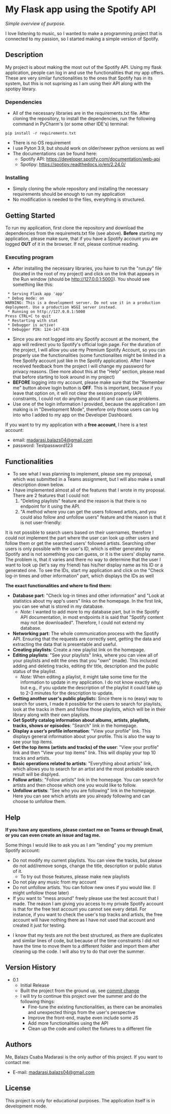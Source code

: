# My Flask app using the Spotify API

*Simple overview of purpose.*

I love listening to music, so I wanted to make a programming project that is connected to my passion, so I started making a simple version of Spotify.

## Description

My project is about making the most out of the Spotify API. Using my flask application, people can log in and use the functionalities that my app offers. These are very similar functionalities to the ones that Spotify has in its system, but this is not suprising as I am using their API along with the spotipy library.

### Dependencies

* All of the necessary libraries are in the requirements.txt file. After cloning the repository, to install the dependencies, run the following command in PyCharm's (or some other IDE's) terminal:
```
pip install -r requirements.txt
```
* There is no OS requirement
* I use Pyton 3.9, but should work on older/newer python versions as well
* The documentations can be found here:
  - Spotify API: https://developer.spotify.com/documentation/web-api
  - Spotipy: https://spotipy.readthedocs.io/en/2.24.0/

### Installing

* Simply cloning the whole repository and installing the necessary requirements should be enough to run my application
* No modification is needed to the files, everything is structured.

## Getting Started

To run my application, first clone the repository and download the dependencies from the requiremets.txt file (see above).
**Before** starting my application, please make sure, that if you have a Spotify account you are logged **OUT** of it in the browser. If not, please continue reading. 

### Executing program

* After installing the necessary libraries, you have to run the "run.py" file (located in the root of my project) and click on the link that appears in the Run window (should be http://127.0.0.1:5000). You should see something like this:
```
 * Serving Flask app 'app'
 * Debug mode: on
WARNING: This is a development server. Do not use it in a production deployment. Use a production WSGI server instead.
 * Running on http://127.0.0.1:5000
Press CTRL+C to quit
 * Restarting with stat
 * Debugger is active!
 * Debugger PIN: 124-147-038
```
* Since you are not logged into any Spotify account at the moment, the app will redirect you to Spotify's official login page. For the duration of the project, I will allow you use my Premium Spotify Account, so you can properly use the functionalities (some functionalites might be limited in a free Spotify account just like in the Spotify application). After I have received feedback from the project I will change my password for privacy reasons. (See more about this at the "Help" section, please read that before starting to look around in my project)
* **BEFORE** logging into my account, please make sure that the "Remember me" button above login button is **OFF**. This is important, because if you leave that option on, it will not clear the session properly (API constraints, I could not do anything about it) and can cause problems.
* Use one of the login information I provided, because the application I am making is in "Development Mode", therefore only those users can log into who I added to my app on the Developer Dashboard. 

If you want to try my application with a **free account**, I here is a test account:
- email: madarasi.balazs04@gmail.com
- password: Testpassword123

## Functionalities

- To see what I was planning to implement, please see my proposal, which was submitted in a Teams assignment, but I will also make a small description down below.
- I have implemented almost all of the features that I wrote in my proposal. There are 2 features that I could not:
  1. "Deleting playlists" feature and the reason is that there is no endpoint for it using the API.
  2. "A method where you can get the users followed artists, and you could also follow and unfollow users" feature and the reason is that it is not user-friendly:

It is not possible to search users based on their usernames, therefore I could not implement the part where the user can look up other users and follow them or get the searched users' followed artists.  Searching other users is only possible with the user's ID, which is either generated by Spotify and is not something you can guess, or it is the users' display name. The problem is, that it varies and there no way to determine that the user I want to look up (let's say my friend) has his/her display name as his ID or a generated one. To see the IDs, start my application and click on the "Check log-in times and other information" part, which displays the IDs as well

**The exact functionalities and where to find them:**
- **Database part**: "Check log-in times and other information" and "Look at statistics about my app's users" links on the homepage. In the first link, you can see what is stored in my database.
  - *Note:* I wanted to add more to my database part, but in the Spotify API documentation, in most endpoints it is said that "Spotify content may not be downloaded". Therefore, I could not extend my database.
- **Networking part**: The whole communication process with the Spotify API. Ensuring that the requests are correctly sent, getting the data and extracting the data that is presentable and useful.
- **Creating playlists**: Create a new playlist link on the homepage.
- **Editing playlists**: "See your playlists" links, where you can view all of your playlists and edit the ones that you "own" (made). This incluced adding and deleting tracks, editing thr title, description and the public status of the playlist.
  - *Note:* When editing a playlist, it might take some time for the information to update in my application. I do not know exactly why, but e.g., if you update the description of the playlist it could take up to 2-3 minutes for the description to update. 
- **Getting another user's public playlist**s: Since there is no (easy) way to search for users, I made it possible for the users to search for playlists, look at the tracks in them and follow those playlists, which will be in their library along with their own playlists.
- **Get Spotify catalog information about albums, artists, playlists, tracks, shows or episodes**: "Search" link in the homepage.
- **Display a user’s profile information**: "View your profile" link. This displays general information about your profile. This is also the way to see your top items.
- **Get the top items (artists and tracks) of the user**: "View your profile" link and then "View your top items" link. This will display your top 10 tracks and artists.
- **Basic operations related to artists**: "Everything about artists" link, which allows you to search for an artist and the most probable search result will be displyed.
- **Follow artist**s: "Follow artists" link in the homepage. You can search for artists and then choose which one you would like to follow.
- **Unfollow artists**: "See who you are following" link in the homepage. Here you can see which artists are you already following and can choose to unfollow them.

## Help

**If you have any questions, please contact me on Teams or through Email, or you can even create an issue and tag me.**

Some things I would like to ask you as I am "lending" you my premium Spotify account:
- Do not modify my current playlists. You can view the tracks, but please do not add/remove songs, change the title, description or public status of it.
  - To try out those features, please make new playlists
- Do not play any music from my account
- Do not unfollow artists. You can follow new ones if you would like. (I might unfollow those later)
- If you want to "mess around" freely please use the test account that I made.
The reason I am giving you access to my private Spotify account is that for the free test account you cannot see every detail. For instance, if you want to check the user's top tracks and artists, the free account will have nothing there as I have not used that account and created it just for testing.

* I know that my tests are not the best structured, as there are duplicates and similar lines of code, but because of the time constraints I did not have the time to move them to a different folder and import them after cleaning up the code. I will also try to do that over the summer.

## Version History
* 0.1
    * Initial Release
    * Built the project from the ground up, see [commit change]()
    * I will try to continue this project over the summer and do the following things:
      * Fine-tune the existing functionalities, as there can be anomalies and unexpected things from the user's perspective
      * Improve the front-end, maybe even include some JS
      * Add more functionalities using the API
      * Clean up the code and collect the fixtures to a different file

## Authors

Me, Balazs Csaba Madarasi is the only author of this project.
If you want to contact me:
* E-mail: madarasi.balazs04@gmail.com

## License

This project is only for educational purposes. The application itself is in development mode.
